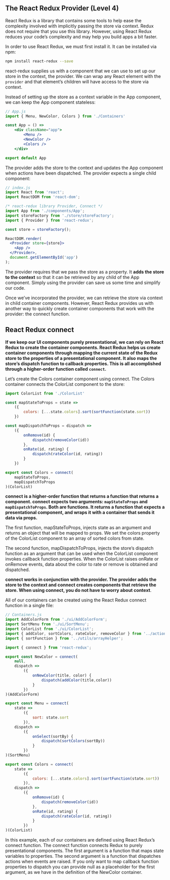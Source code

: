 ## The React Redux Provider (Level 4)

React Redux is a library that contains some tools to help ease the complexity involved with implicitly passing the store via context. Redux does not require that you use this library. However, using React Redux reduces your code’s complexity and may help you build apps a bit faster.

In order to use React Redux, we must first install it. It can be installed via npm:

```bash
npm install react-redux --save
```

react-redux supplies us with a component that we can use to set up our store in the context, the provider. We can wrap any React element with the `provider` and that element’s children will have access to the store via context.

Instead of setting up the store as a context variable in the App component, we can keep the App component stateless:

```jsx
// App.js
import { Menu, NewColor, Colors } from './Containers'

const App = () =>
    <div className="app">
        <Menu />
        <NewColor />
        <Colors />
    </div>

export default App
```

The provider adds the store to the context and updates the App component when actions have been dispatched. The provider expects a single child component:

```jsx
// index.js
import React from 'react';
import ReactDOM from 'react-dom';

/* react-redux library Provider, Connect */
import App from './components/App';
import storeFactory from './store/storeFactory';
import { Provider } from 'react-redux';

const store = storeFactory();

ReactDOM.render(
  <Provider store={store}>
    <App />
  </Provider>,
  document.getElementById('app')
);
```

The provider requires that we pass the store as a property. It **adds the store to the context** so that it can be retrieved by any child of the App component. Simply using the provider can save us some time and simplify our code.

Once we’ve incorporated the provider, we can retrieve the store via context in child container components. However, React Redux provides us with another way to quickly create container components that work with the provider: the connect function.

## React Redux connect

**If we keep our UI components purely presentational, we can rely on React Redux to create the container components. React Redux helps us create container components through mapping the current state of the Redux store to the properties of a presentational component. It also maps the store’s dispatch function to callback properties. This is all accomplished through a higher-order function called `connect`.**

Let’s create the Colors container component using connect. The Colors container connects the ColorList component to the store:

```javascript
import ColorList from './ColorList'

const mapStateToProps = state =>
    ({
        colors: [...state.colors].sort(sortFunction(state.sort))
    })

const mapDispatchToProps = dispatch =>
    ({
        onRemove(id) {
            dispatch(removeColor(id))
        },
        onRate(id, rating) {
            dispatch(rateColor(id, rating))
        }
    })

export const Colors = connect(
    mapStateToProps,
    mapDispatchToProps
)(ColorList)
```

**connect is a higher-order function that returns a function that returns a component. connect expects two arguments: `mapStateToProps` and `mapDispatchToProps`. Both are functions. It returns a function that expects a presentational component, and wraps it with a container that sends it data via props.**

The first function, mapStateToProps, injects state as an argument and returns an object that will be mapped to props. We set the colors property of the ColorList component to an array of sorted colors from state.

The second function, mapDispatchToProps, injects the store’s dispatch function as an argument that can be used when the ColorList component invokes callback function properties. When the ColorList raises onRate or onRemove events, data about the color to rate or remove is obtained and dispatched.

**connect works in conjunction with the provider. The provider adds the store to the context and connect creates components that retrieve the store. When using connect, you do not have to worry about context**.

All of our containers can be created using the React Redux connect function in a single file:

```javascript
// Containers.js
import AddColorForm from './ui/AddColorForm';
import SortMenu from './ui/SortMenu';
import ColorList from './ui/ColorList';
import { addColor, sortColors, rateColor, removeColor } from '../actions/actions.color';
import { sortFunction } from '../utils/arrayHelper';

import { connect } from 'react-redux';

export const NewColor = connect(
    null,
    dispatch =>
        ({
            onNewColor(title, color) {
                dispatch(addColor(title,color))
            }
        })
)(AddColorForm)

export const Menu = connect(
    state =>
        ({
            sort: state.sort
        }),
    dispatch =>
        ({
            onSelect(sortBy) {
                dispatch(sortColors(sortBy))
            }
        })
)(SortMenu)

export const Colors = connect(
    state =>
        ({
            colors: [...state.colors].sort(sortFunction(state.sort))
        }),
    dispatch =>
        ({
            onRemove(id) {
                dispatch(removeColor(id))
            },
            onRate(id, rating) {
                dispatch(rateColor(id, rating))
            }
        })
)(ColorList)
```

In this example, each of our containers are defined using React Redux’s connect function. The connect function connects Redux to purely presentational components. The first argument is a function that maps state variables to properties. The second argument is a function that dispatches actions when events are raised. If you only want to map callback function properties to dispatch you can provide null as a placeholder for the first argument, as we have in the definition of the NewColor container.